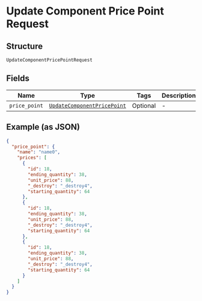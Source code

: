 
# Update Component Price Point Request

## Structure

`UpdateComponentPricePointRequest`

## Fields

| Name | Type | Tags | Description |
|  --- | --- | --- | --- |
| `price_point` | [`UpdateComponentPricePoint`](../../doc/models/update-component-price-point.md) | Optional | - |

## Example (as JSON)

```json
{
  "price_point": {
    "name": "name0",
    "prices": [
      {
        "id": 18,
        "ending_quantity": 38,
        "unit_price": 88,
        "_destroy": "_destroy4",
        "starting_quantity": 64
      },
      {
        "id": 18,
        "ending_quantity": 38,
        "unit_price": 88,
        "_destroy": "_destroy4",
        "starting_quantity": 64
      },
      {
        "id": 18,
        "ending_quantity": 38,
        "unit_price": 88,
        "_destroy": "_destroy4",
        "starting_quantity": 64
      }
    ]
  }
}
```

